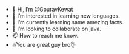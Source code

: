 - 👋 Hi, I’m @GouravKewat
- 👀 I’m interested in learning new lenguages.
- 🌱 I’m currently learning same amezing facts.
- 💞️ I’m looking to collaborate on java.
- 📫 How to reach me know.
- 🔥You are great guy bro👌

<!---
GouravKewat/GouravKewat is a ✨ special ✨ repository because its `README.md` (this file) appears on your GitHub profile.
You can click the Preview link to take a look at your changes.
--->

